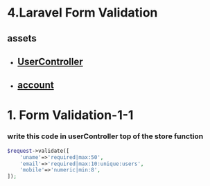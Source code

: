 # 4.Laravel Form Validation

## assets

- ## [UserController](UserController.php)
- ## [account](account.blade.php)


# 1. Form Validation-1-1

### write this code in userController top of the store function 
```php
$request->validate([
    'uname'=>'required|max:50',
    'email'=>'required|max:10:unique:users',
    'mobile'=>'numeric|min:8',
]);
```